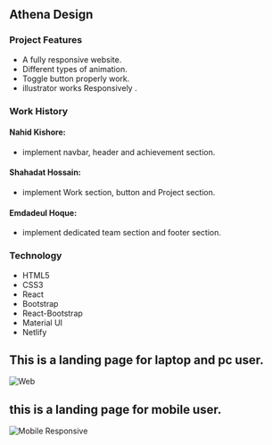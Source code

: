 
## Athena Design
### Project Features
* A fully responsive website.
* Different types of animation.
* Toggle button properly work. 
* illustrator works Responsively . 

### Work History
#### Nahid Kishore: 
* implement navbar, header and achievement section. 
#### Shahadat Hossain:
* implement Work section, button and Project section. 
#### Emdadeul Hoque:
* implement dedicated team section and footer section.

### Technology
* HTML5
* CSS3
* React
* Bootstrap
* React-Bootstrap
* Material UI
* Netlify
## This is a landing page for laptop and pc user.
![Web](https://user-images.githubusercontent.com/67516342/100702080-ced16c00-3355-11eb-9f77-c5f92a827517.png) 

## this is a landing page for mobile user.
 ![Mobile Responsive](https://user-images.githubusercontent.com/67516342/100702201-21128d00-3356-11eb-8536-0d4c4ec2a3e3.png) 
